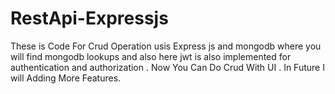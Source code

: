 # RestApi-Expressjs
These is Code For Crud Operation usis Express js and mongodb where you will find mongodb lookups and also here jwt is also implemented for authentication and authorization .
Now You Can Do Crud With UI .
In Future I will Adding More Features.
